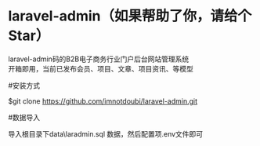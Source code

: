 # laravel-admin（如果帮助了你，请给个Star）
laravel-admin码的B2B电子商务行业门户后台网站管理系统<br>
开箱即用，当前已发布会员、项目、文章、项目资讯、等模型<br>

#安装方式

$git clone https://github.com/imnotdoubi/laravel-admin.git

#数据导入

导入根目录下data\laradmin.sql 数据，然后配置项.env文件即可




